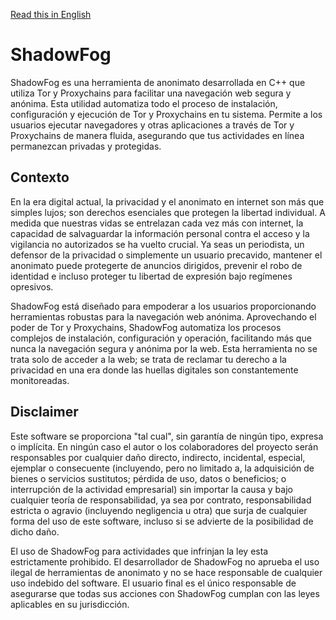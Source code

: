 [Read this in English](./README_EN.md)
# ShadowFog

ShadowFog es una herramienta de anonimato desarrollada en C++ que utiliza Tor y Proxychains para facilitar una navegación web segura y anónima. Esta utilidad automatiza todo el proceso de instalación, configuración y ejecución de Tor y Proxychains en tu sistema. Permite a los usuarios ejecutar navegadores y otras aplicaciones a través de Tor y Proxychains de manera fluida, asegurando que tus actividades en línea permanezcan privadas y protegidas.

## Contexto

En la era digital actual, la privacidad y el anonimato en internet son más que simples lujos; son derechos esenciales que protegen la libertad individual. A medida que nuestras vidas se entrelazan cada vez más con internet, la capacidad de salvaguardar la información personal contra el acceso y la vigilancia no autorizados se ha vuelto crucial. Ya seas un periodista, un defensor de la privacidad o simplemente un usuario precavido, mantener el anonimato puede protegerte de anuncios dirigidos, prevenir el robo de identidad e incluso proteger tu libertad de expresión bajo regímenes opresivos.

ShadowFog está diseñado para empoderar a los usuarios proporcionando herramientas robustas para la navegación web anónima. Aprovechando el poder de Tor y Proxychains, ShadowFog automatiza los procesos complejos de instalación, configuración y operación, facilitando más que nunca la navegación segura y anónima por la web. Esta herramienta no se trata solo de acceder a la web; se trata de reclamar tu derecho a la privacidad en una era donde las huellas digitales son constantemente monitoreadas.

## Disclaimer

Este software se proporciona "tal cual", sin garantía de ningún tipo, expresa o implícita. En ningún caso el autor o los colaboradores del proyecto serán responsables por cualquier daño directo, indirecto, incidental, especial, ejemplar o consecuente (incluyendo, pero no limitado a, la adquisición de bienes o servicios sustitutos; pérdida de uso, datos o beneficios; o interrupción de la actividad empresarial) sin importar la causa y bajo cualquier teoría de responsabilidad, ya sea por contrato, responsabilidad estricta o agravio (incluyendo negligencia u otra) que surja de cualquier forma del uso de este software, incluso si se advierte de la posibilidad de dicho daño.

El uso de ShadowFog para actividades que infrinjan la ley esta estrictamente prohibido. El desarrollador de ShadowFog no aprueba el uso ilegal de herramientas de anonimato y no se hace responsable de cualquier uso indebido del software. El usuario final es el único responsable de asegurarse que todas sus acciones con ShadowFog cumplan con las leyes aplicables en su jurisdicción.

## 
